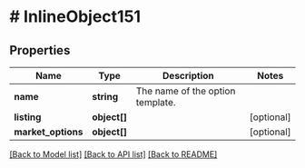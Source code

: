 # # InlineObject151

## Properties

Name | Type | Description | Notes
------------ | ------------- | ------------- | -------------
**name** | **string** | The name of the option template. | 
**listing** | **object[]** |  | [optional] 
**market_options** | **object[]** |  | [optional] 

[[Back to Model list]](../../README.md#documentation-for-models) [[Back to API list]](../../README.md#documentation-for-api-endpoints) [[Back to README]](../../README.md)


